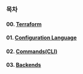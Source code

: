 ### 목차

#### 00. [Terraform](https://github.com/MZCMSC/Terraform/tree/main/DOCS/00_Terraform)

#### 01. [Configuration Language](https://github.com/MZCMSC/Terraform/blob/main/DOCS/01_Configuration_Language/README.md)

#### 02. [Commands(CLI)](<https://github.com/MZCMSC/Terraform/blob/main/DOCS/02_Commands(CLI)/README.md>)

#### 03. [Backends](https://github.com/MZCMSC/Terraform/blob/main/DOCS/03_Backends/README.md)
